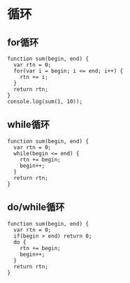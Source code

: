 # 循环

## for循环

```
function sum(begin, end) {
  var rtn = 0;
  for(var i = begin; i <= end; i++) {
    rtn += i;
  }
  return rtn;
}
console.log(sum(1, 10));
```

## while循环

```
function sum(begin, end) {
  var rtn = 0;
  while(begin <= end) {
    rtn += begin;
    begin++;
  }
  return rtn;
}
```

## do/while循环

```
function sum(begin, end) {
  var rtn = 0;
  if(begin > end) return 0;
  do {
    rtn += begin;
    begin++;
  } 
  return rtn;
}
```
